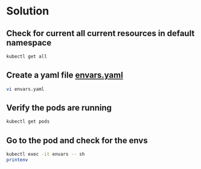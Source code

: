 # Solution

## Check for current all current resources in default namespace

```bash
kubectl get all
```

## Create a yaml file [envars.yaml](./envars.yaml)

```bash
vi envars.yaml
```

## Verify the pods are running

```bash
kubectl get pods
```

## Go to the pod and check for the envs

```bash
kubectl exec -it envars -- sh
printenv
```
